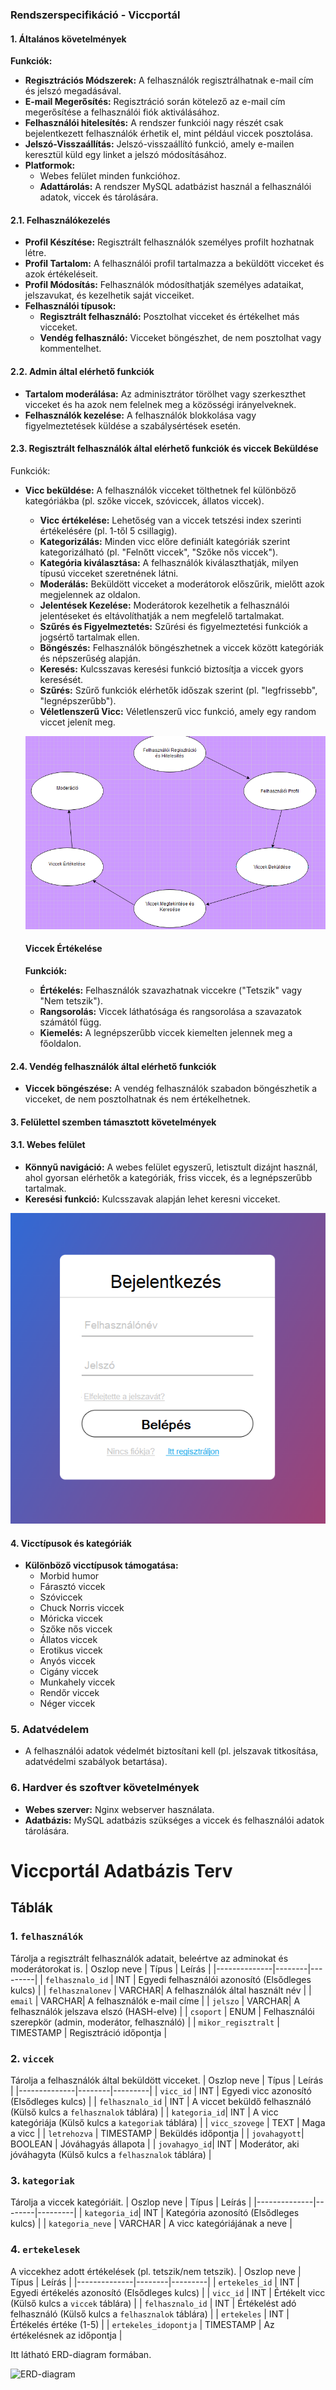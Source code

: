 ### Rendszerspecifikáció - Viccportál

#### 1. **Általános követelmények**

  **Funkciók:**

  - **Regisztrációs Módszerek:** A felhasználók regisztrálhatnak e-mail cím és jelszó megadásával.
  - **E-mail Megerősítés:** Regisztráció során kötelező az e-mail cím megerősítése a felhasználói fiók aktiválásához.
  - **Felhasználói hitelesítés:** A rendszer funkciói nagy részét csak bejelentkezett felhasználók érhetik el, mint például viccek posztolása.
  - **Jelszó-Visszaállítás:** Jelszó-visszaállító funkció, amely e-mailen keresztül küld egy linket a jelszó módosításához.
  - **Platformok:** 
    - Webes felület minden funkcióhoz.
    - **Adattárolás:** A rendszer MySQL adatbázist használ a felhasználói adatok, viccek és tárolására.


#### 2.1. **Felhasználókezelés**
- **Profil Készítése:** Regisztrált felhasználók személyes profilt hozhatnak létre.
- **Profil Tartalom:** A felhasználói profil tartalmazza a beküldött vicceket és azok értékeléseit.
- **Profil Módosítás:** Felhasználók módosíthatják személyes adataikat, jelszavukat, és kezelhetik saját vicceiket.
- **Felhasználói típusok:**
  - **Regisztrált felhasználó:** Posztolhat vicceket és értékelhet más vicceket.
  - **Vendég felhasználó:** Vicceket böngészhet, de nem posztolhat vagy kommentelhet.


#### 2.2. **Admin által elérhető funkciók**
- **Tartalom moderálása:** Az adminisztrátor törölhet vagy szerkeszthet vicceket és ha azok nem felelnek meg a közösségi irányelveknek.
- **Felhasználók kezelése:** A felhasználók blokkolása vagy figyelmeztetések küldése a szabálysértések esetén.

  
#### 2.3. **Regisztrált felhasználók által elérhető funkciók és viccek Beküldése**
  Funkciók:

- **Vicc beküldése:** A felhasználók vicceket tölthetnek fel különböző kategóriákba (pl. szőke viccek, szóviccek, állatos viccek).
    - **Vicc értékelése:** Lehetőség van a viccek tetszési index szerinti értékelésére (pl.     1-től 5 csillagig).
    - **Kategorizálás:** Minden vicc előre definiált kategóriák szerint kategorizálható (pl. "Felnőtt viccek", "Szőke nős viccek").
    - **Kategória kiválasztása:** A felhasználók kiválaszthatják, milyen típusú vicceket szeretnének látni.
    - **Moderálás:** Beküldött vicceket a moderátorok előszűrik, mielőtt azok megjelennek az oldalon.
    - **Jelentések Kezelése:** Moderátorok kezelhetik a felhasználói jelentéseket és eltávolíthatják a nem megfelelő tartalmakat.
    - **Szűrés és Figyelmeztetés:** Szűrési és figyelmeztetési funkciók a jogsértő tartalmak ellen.
    - **Böngészés:** Felhasználók böngészhetnek a viccek között kategóriák és népszerűség alapján.
    - **Keresés:** Kulcsszavas keresési funkció biztosítja a viccek gyors keresését.
    - **Szűrés:** Szűrő funkciók elérhetők időszak szerint (pl. "legfrissebb", "legnépszerűbb").
    - **Véletlenszerű Vicc:** Véletlenszerű vicc funkció, amely egy random viccet jelenít meg.

  ![Beléptetési felület](Képek/Folyamatábra.png)

    
  #### **Viccek Értékelése**

  **Funkciók:**

  - **Értékelés:** Felhasználók szavazhatnak viccekre ("Tetszik" vagy "Nem tetszik").
  - **Rangsorolás:** Viccek láthatósága és rangsorolása a szavazatok számától függ.
  - **Kiemelés:** A legnépszerűbb viccek kiemelten jelennek meg a főoldalon.



#### 2.4. **Vendég felhasználók által elérhető funkciók**
- **Viccek böngészése:** A vendég felhasználók szabadon böngészhetik a vicceket, de nem posztolhatnak és nem értékelhetnek.

  
#### 3. **Felülettel szemben támasztott követelmények**

#### 3.1. **Webes felület**
- **Könnyű navigáció:** A webes felület egyszerű, letisztult dizájnt használ, ahol gyorsan elérhetők a kategóriák, friss viccek, és a legnépszerűbb tartalmak.
- **Keresési funkció:** Kulcsszavak alapján lehet keresni vicceket.

![Beléptetési felület](Képek/Belépési_minta.png)

  
#### 4. **Vicctípusok és kategóriák**
- **Különböző vicctípusok támogatása:**
  - Morbid humor
  - Fárasztó viccek
  - Szóviccek
  - Chuck Norris viccek
  - Móricka viccek
  - Szőke nős viccek
  - Állatos viccek
  - Erotikus viccek
  - Anyós viccek
  - Cigány viccek
  - Munkahely viccek
  - Rendőr viccek
  - Néger viccek

### 5. **Adatvédelem**
- A felhasználói adatok védelmét biztosítani kell (pl. jelszavak titkosítása, adatvédelmi szabályok betartása).
  
### 6. **Hardver és szoftver követelmények**
- **Webes szerver:** Nginx webserver használata.
- **Adatbázis:** MySQL adatbázis szükséges a viccek és felhasználói adatok tárolására.






# Viccportál Adatbázis Terv

## Táblák

### 1. `felhasználók`
Tárolja a regisztrált felhasználók adatait, beleértve az adminokat és moderátorokat is.
| Oszlop neve  | Típus  | Leírás  |
|--------------|--------|---------|
| `felhasznalo_id`    | INT    | Egyedi felhasználói azonosító (Elsődleges kulcs) |
| `felhasznalonev`   | VARCHAR| A felhasználók által használt név |
| `email`      | VARCHAR| A felhasználók e-mail címe |
| `jelszo`   | VARCHAR| A felhasználók jelszava elszó (HASH-elve) |
| `csoport`       | ENUM   | Felhasználói szerepkör (admin, moderátor, felhasználó) |
| `mikor_regisztralt` | TIMESTAMP | Regisztráció időpontja |

### 2. `viccek` 
Tárolja a felhasználók által beküldött vicceket.
| Oszlop neve  | Típus  | Leírás  |
|--------------|--------|---------|
| `vicc_id`    | INT    | Egyedi vicc azonosító (Elsődleges kulcs) |
| `felhasznalo_id`    | INT    | A viccet beküldő felhasználó (Külső kulcs a `felhasznalok` táblára) |
| `kategoria_id`| INT    | A vicc kategóriája (Külső kulcs a `kategoriak` táblára) |
| `vicc_szovege`  | TEXT   | Maga a vicc |
| `letrehozva` | TIMESTAMP | Beküldés időpontja |
| `jovahagyott`| BOOLEAN | Jóváhagyás állapota |
| `jovahagyo_id`| INT    | Moderátor, aki jóváhagyta (Külső kulcs a `felhasznalok` táblára) |

### 3. `kategoriak` 
Tárolja a viccek kategóriáit.
| Oszlop neve  | Típus  | Leírás  |
|--------------|--------|---------|
| `kategoria_id`| INT    | Kategória azonosító (Elsődleges kulcs) |
| `kategoria_neve` | VARCHAR | A vicc kategóriájának a neve |

### 4. `ertekelesek` 
A viccekhez adott értékelések (pl. tetszik/nem tetszik).
| Oszlop neve  | Típus  | Leírás  |
|--------------|--------|---------|
| `ertekeles_id`  | INT    | Egyedi értékelés azonosító (Elsődleges kulcs) |
| `vicc_id`    | INT    | Értékelt vicc (Külső kulcs a `viccek` táblára) |
| `felhasznalo_id`    | INT    | Értékelést adó felhasználó (Külső kulcs a `felhasznalok` táblára) |
| `ertekeles` | INT  | Értékelés értéke (1-5) |
| `ertekeles_idopontja` | TIMESTAMP | Az értékelésnek az időpontja |

Itt látható ERD-diagram formában.

![ERD-diagram](Képek/ERD-diagram.png)

